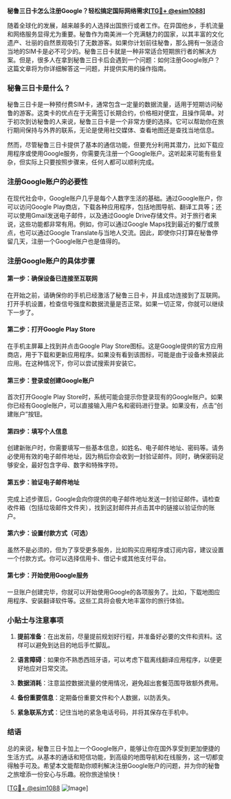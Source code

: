 **秘鲁三日卡怎么注册Google？轻松搞定国际网络需求[[TG💪+ @esim1088](https://t.me/s/esim1088)]**

随着全球化的发展，越来越多的人选择出国旅行或者工作。在异国他乡，手机流量和网络服务显得尤为重要。秘鲁作为南美洲一个充满魅力的国家，以其丰富的文化遗产、壮丽的自然景观吸引了无数游客。如果你计划前往秘鲁，那么拥有一张适合当地的SIM卡是必不可少的。秘鲁三日卡就是一种非常适合短期旅行者的解决方案。但是，很多人在拿到秘鲁三日卡后会遇到一个问题：如何注册Google账户？这篇文章将为你详细解答这一问题，并提供实用的操作指南。

### 秘鲁三日卡是什么？

秘鲁三日卡是一种预付费SIM卡，通常包含一定量的数据流量，适用于短期访问秘鲁的游客。这类卡的优点在于无需签订长期合约，价格相对便宜，且操作简单。对于初次到访秘鲁的人来说，秘鲁三日卡是一个非常方便的选择。它可以帮助你在旅行期间保持与外界的联系，无论是使用社交媒体、查看地图还是查找当地信息。

然而，尽管秘鲁三日卡提供了基本的通信功能，但要充分利用其潜力，比如下载应用程序或使用Google服务，你需要先注册一个Google账户。这听起来可能有些复杂，但实际上只要按照步骤来，任何人都可以顺利完成。

### 注册Google账户的必要性

在现代社会中，Google账户几乎是每个人数字生活的基础。通过Google账户，你可以访问Google Play商店，下载各种应用程序，包括地图导航、翻译工具等；还可以使用Gmail发送电子邮件，以及通过Google Drive存储文件。对于旅行者来说，这些功能都非常有用。例如，你可以通过Google Maps找到最近的餐厅或景点，也可以通过Google Translate与当地人交流。因此，即使你只打算在秘鲁停留几天，注册一个Google账户也是值得的。

### 注册Google账户的具体步骤

#### 第一步：确保设备已连接至互联网

在开始之前，请确保你的手机已经激活了秘鲁三日卡，并且成功连接到了互联网。打开手机设置，检查信号强度和数据流量是否正常。如果一切正常，你就可以继续下一步了。

#### 第二步：打开Google Play Store

在手机主屏幕上找到并点击Google Play Store图标。这是Google提供的官方应用商店，用于下载和更新应用程序。如果没有看到该图标，可能是由于设备未预装此应用。在这种情况下，你可以尝试搜索并安装它。

#### 第三步：登录或创建Google账户

首次打开Google Play Store时，系统可能会提示你登录现有的Google账户。如果你已经有Google账户，可以直接输入用户名和密码进行登录。如果没有，点击“创建账户”按钮。

#### 第四步：填写个人信息

创建新账户时，你需要填写一些基本信息，如姓名、电子邮件地址、密码等。请务必使用有效的电子邮件地址，因为稍后你会收到一封验证邮件。同时，确保密码足够安全，最好包含字母、数字和特殊字符。

#### 第五步：验证电子邮件地址

完成上述步骤后，Google会向你提供的电子邮件地址发送一封验证邮件。请检查收件箱（包括垃圾邮件文件夹），找到这封邮件并点击其中的链接以验证你的账户。

#### 第六步：设置付款方式（可选）

虽然不是必须的，但为了享受更多服务，比如购买应用程序或订阅内容，建议设置一个付款方式。你可以选择信用卡、借记卡或其他支付平台。

#### 第七步：开始使用Google服务

一旦账户创建完毕，你就可以开始使用Google的各项服务了。比如，下载地图应用程序、安装翻译软件等。这些工具将会极大地丰富你的旅行体验。

### 小贴士与注意事项

1. **提前准备**：在出发前，尽量提前规划好行程，并准备好必要的文件和资料。这样可以避免到达目的地后手忙脚乱。
   
2. **语言障碍**：如果你不熟悉西班牙语，可以考虑下载离线翻译应用程序，以便更好地应对日常交流。

3. **数据消耗**：注意监控数据流量的使用情况，避免超出套餐范围导致额外费用。

4. **备份重要信息**：定期备份重要文件和个人数据，以防丢失。

5. **紧急联系方式**：记住当地的紧急电话号码，并将其保存在手机中。

### 结语

总的来说，秘鲁三日卡加上一个Google账户，能够让你在国外享受到更加便捷的生活方式。从基本的通话和短信功能，到高级的地图导航和在线服务，这一切都变得触手可及。希望本文能帮助你顺利解决注册Google账户的问题，并为你的秘鲁之旅增添一份安心与乐趣。祝你旅途愉快！

[[TG💪+ @esim1088](https://t.me/s/esim1088) ![Image](https://i.postimg.cc/4NQfJmqS/Snipaste-2025-05-13-00-14-12.png)]